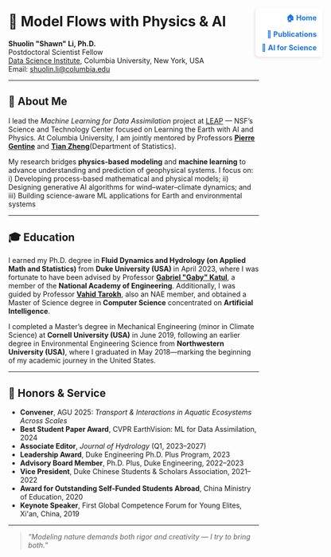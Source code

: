 <div style="
  position: fixed;
  top: 1000px;
  right: 100;
  background: white;
  padding: 10px 12px;
  border-top-left-radius: 8px;
  border-bottom-left-radius: 8px;
  box-shadow: -2px 2px 6px rgba(0,0,0,0.1);
  z-index: 1000;
  font-size: 0.9rem;
  display: flex;
  flex-direction: column;
  align-items: flex-end;
  gap: 10px;
">
  <a href="./index.md" style="text-decoration: none; color: #1a73e8; font-weight: bold;">🏠 Home</a>
  <a href="./publication.md" style="text-decoration: none; color: #1a73e8; font-weight: bold;">📄 Publications</a>
  <a href="./ai4science.md" style="text-decoration: none; color: #1a73e8; font-weight: bold;">🤖 AI for Science</a>
</div>

<div style="margin-top: 960px;"></div>

# 🌊 Model Flows with Physics & AI

**Shuolin "Shawn" Li, Ph.D.**  
Postdoctoral Scientist Fellow  
[Data Science Institute](https://datascience.columbia.edu/), Columbia University, New York, USA  
Email: shuolin.li@columbia.edu  

---

## 🔬 About Me

I lead the *Machine Learning for Data Assimilation* project at [LEAP](https://leap.columbia.edu/) — NSF’s Science and Technology Center focused on Learning the Earth with AI and Physics. At Columbia University, I am jointly mentored by Professors [**Pierre Gentine**](https://leap.columbia.edu/) and [**Tian Zheng**](https://leap.columbia.edu/)(Department of Statistics).

My research bridges **physics-based modeling** and **machine learning** to advance understanding and prediction of geophysical systems. I focus on: i) Developing process-based mathematical and physical models; ii) Designing generative AI algorithms for wind–water–climate dynamics; and iii) Building science-aware ML applications for Earth and environmental systems  

---

## 🎓 Education

I earned my Ph.D. degree in **Fluid Dynamics and Hydrology (on Applied Math and Statistics)** from **Duke University (USA)** in April 2023, where I was fortunate to have been advised by Professor [**Gabriel "Gaby" Katul**](https://nicholas.duke.edu/people/faculty/gabriel-katul/), a member of the **National Academy of Engineering**. Additionally, I was guided by Professor [**Vahid Tarokh**](https://ece.duke.edu/people/vahid-tarokh/), also an NAE member, and obtained a Master of Science degree in **Computer Science** concentrated on **Artificial Intelligence**.  

I completed a Master’s degree in Mechanical Engineering (minor in Climate Science) at **Cornell University (USA)** in June 2019, following an earlier degree in Environmental Engineering Science from **Northwestern University (USA)**, where I graduated in May 2018—marking the beginning of my academic journey in the United States.

---

## 🏅 Honors & Service

- **Convener**, AGU 2025: *Transport & Interactions in Aquatic Ecosystems Across Scales*
- **Best Student Paper Award**, CVPR EarthVision: ML for Data Assimilation, 2024
- **Associate Editor**, *Journal of Hydrology* (Q1, 2023–2027)
- **Leadership Award**, Duke Engineering Ph.D. Plus Program, 2023
- **Advisory Board Member**, Ph.D. Plus, Duke Engineering, 2022–2023
- **Vice President**, Duke Chinese Students & Scholars Association, 2021–2022
- **Award for Outstanding Self-Funded Students Abroad**, China Ministry of Education, 2020
- **Keynote Speaker**, First Global Competence Forum for Young Elites, Xi'an, China, 2019

---

> *“Modeling nature demands both rigor and creativity — I try to bring both.”*
